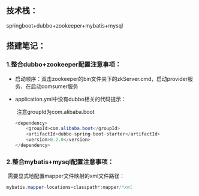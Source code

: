 ## 技术栈：

springboot+dubbo+zookeeper+mybatis+mysql



## 搭建笔记：

### 1.整合dubbo+zookeeper配置注意事项：

- 启动顺序：双击zookeeper的bin文件夹下的zkServer.cmd，启动provider服务，在启动comsumer服务

- application.yml中没有dubbo相关的代码提示：

  ​	注意groupId为com.alibaba.boot

  ```java
  <dependency>
      <groupId>com.alibaba.boot</groupId>
      <artifactId>dubbo-spring-boot-starter</artifactId>
      <version>0.2.0</version>
  </dependency>
  ```

  

  

  



### 2.整合mybatis+mysql配置注意事项：



​	需要显式地配置mapper文件映射的xml文件路径：

```java
mybatis.mapper-locations=classpath*:mapper/*xml
```